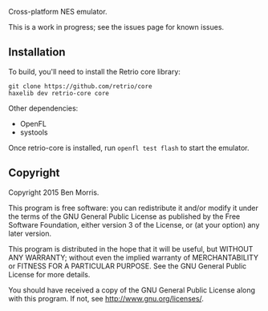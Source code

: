 Cross-platform NES emulator.

This is a work in progress; see the issues page for known issues.


Installation
------------

To build, you'll need to install the Retrio core library:

    git clone https://github.com/retrio/core
    haxelib dev retrio-core core

Other dependencies:

* OpenFL
* systools

Once retrio-core is installed, run `openfl test flash` to start the emulator.


Copyright
---------

Copyright 2015 Ben Morris.

This program is free software: you can redistribute it and/or modify it under 
the terms of the GNU General Public License as published by the Free Software 
Foundation, either version 3 of the License, or (at your option) any later 
version.

This program is distributed in the hope that it will be useful, but WITHOUT ANY 
WARRANTY; without even the implied warranty of MERCHANTABILITY or FITNESS FOR A 
PARTICULAR PURPOSE.  See the GNU General Public License for more details.

You should have received a copy of the GNU General Public License along with 
this program.  If not, see <http://www.gnu.org/licenses/>.
